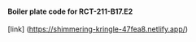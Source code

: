 #### Boiler plate code for RCT-211-B17.E2



[link] (https://shimmering-kringle-47fea8.netlify.app/)
